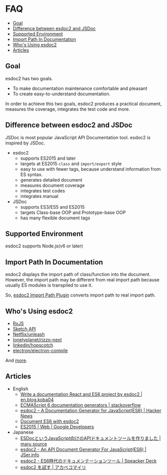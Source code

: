# FAQ
- [Goal](#goal)
- [Difference between esdoc2 and JSDoc](#difference-between-esdoc2-and-jsdoc)
- [Supported Environment](#supported-environment)
- [Import Path In Documentation](#import-path-in-documentation)
- [Who's Using esdoc2](#who-s-using-esdoc2)
- [Articles](#articles)

## Goal
esdoc2 has two goals.

- To make documentation maintenance comfortable and pleasant
- To create easy-to-understand documentation.

In order to achieve this two goals, esdoc2 produces a practical document, measures the coverage, integrates the test code and more.

## Difference between esdoc2 and JSDoc
JSDoc is most popular JavaScript API Documentation tool.
esdoc2 is inspired by JSDoc.

- esdoc2
  - supports ES2015 and later
  - targets at ES2015 ``class`` and ``import/export`` style
  - easy to use with fewer tags, because understand information from ES syntax.
  - generates detailed document
  - measures document coverage
  - integrates test codes
  - integrates manual
- JSDoc
  - supports ES3/ES5 and ES2015
  - targets Class-base OOP and Prototype-base OOP
  - has many flexible document tags

## Supported Environment
esdoc2 supports Node.js(v6 or later)

## Import Path In Documentation
esdoc2 displays the import path of class/function into the document.<br/>
However, the import path may be different from real import path because usually ES modules is transpiled to use it.

So, [esdoc2 Import Path Plugin](https://github.com/esdoc2/esdoc2-plugins/tree/master/packages/esdoc2-importpath-plugin) converts import path to real import path.

## Who's Using esdoc2
- [RxJS](http://reactivex.io/rxjs/)
- [Sketch API](http://developer.sketchapp.com/reference/api/)
- [Netflix/unleash](https://github.com/Netflix/unleash)
- [lonelyplanet/rizzo-next](https://github.com/lonelyplanet/rizzo-next)
- [linkedin/hopscotch](https://github.com/linkedin/hopscotch/tree/gh72)
- [electron/electron-compile](https://github.com/electron/electron-compile)

And [more](https://github.com/search?o=desc&q=esdoc2+filename%3Apackage.json+-user%3Ah13i32maru+-user%3Aesdoc+-user%3Aes-doc&ref=searchresults&s=indexed&type=Code&utf8=%E2%9C%93).

## Articles
- English
  - [Write a documentation React and ES6 project by esdoc2 | en.blog.koba04](http://en.blog.koba04.com/2015/06/28/esdoc2-documentation-for-react-and-es6/)
  - [ECMAScript 6 documentation generators | stackoverflow](http://stackoverflow.com/questions/27334309/ecmascript-6-documentation-generators)
  - [esdoc2 – A Documentation Generator for JavaScript(ES6) | Hacker News](https://news.ycombinator.com/item?id=10002867)
  - [Document ES6 with esdoc2](http://jonathancreamer.com/document-es6-with-esdoc2/)
  - [ES2015 | Web | Google Developers](https://developers.google.com/web/shows/ttt/series-2/es2015)
- Japanese
  - [ESDocというJavaScript向けのAPIドキュメントツールを作りました | maru source](http://blog.h13i32maru.jp/entry/2015/05/06/221041)
  - <a href="http://jser.info/2015/05/06/iojs2.0.0-msedge-isomorphic/#esdoc2---an-api-document-generator-for-javascript(es6)">esdoc2 - An API Document Generator For JavaScript(ES6) | JSer.info</a>
  - [esdoc2 - ES6時代のドキュメンテーションツール | Speacker Deck](https://speakerdeck.com/h13i32maru/esdoc2-es6shi-dai-falsedokiyumentesiyonturu)
  - [esdoc2 を試す | アカベコマイリ](http://akabeko.me/blog/2015/07/esdoc2/)
